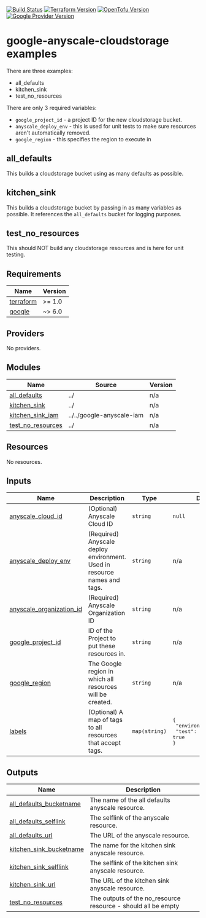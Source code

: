 [![Build Status][badge-build]][build-status]
[![Terraform Version][badge-terraform]](https://github.com/hashicorp/terraform/releases)
[![OpenTofu Version][badge-opentofu]](https://github.com/opentofu/opentofu/releases)
[![Google Provider Version][badge-tf-google]](https://github.com/terraform-providers/terraform-provider-google/releases)
# google-anyscale-cloudstorage examples

There are three examples:
- all_defaults
- kitchen_sink
- test_no_resources

There are only 3 required variables:
- `google_project_id` - a project ID for the new cloudstorage bucket.
- `anyscale_deploy_env` - this is used for unit tests to make sure resources aren't automatically removed.
- `google_region` - this specifies the region to execute in

## all_defaults
This builds a cloudstorage bucket using as many defaults as possible.

## kitchen_sink
This builds a cloudstorage bucket by passing in as many variables as possible. It references the `all_defaults` bucket for logging purposes.

## test_no_resources
This should NOT build any cloudstorage resources and is here for unit testing.

<!-- BEGIN_TF_DOCS -->
## Requirements

| Name | Version |
|------|---------|
| <a name="requirement_terraform"></a> [terraform](#requirement\_terraform) | >= 1.0 |
| <a name="requirement_google"></a> [google](#requirement\_google) | ~> 6.0 |

## Providers

No providers.

## Modules

| Name | Source | Version |
|------|--------|---------|
| <a name="module_all_defaults"></a> [all\_defaults](#module\_all\_defaults) | ../ | n/a |
| <a name="module_kitchen_sink"></a> [kitchen\_sink](#module\_kitchen\_sink) | ../ | n/a |
| <a name="module_kitchen_sink_iam"></a> [kitchen\_sink\_iam](#module\_kitchen\_sink\_iam) | ../../google-anyscale-iam | n/a |
| <a name="module_test_no_resources"></a> [test\_no\_resources](#module\_test\_no\_resources) | ../ | n/a |

## Resources

No resources.

## Inputs

| Name | Description | Type | Default | Required |
|------|-------------|------|---------|:--------:|
| <a name="input_anyscale_cloud_id"></a> [anyscale\_cloud\_id](#input\_anyscale\_cloud\_id) | (Optional) Anyscale Cloud ID | `string` | `null` | no |
| <a name="input_anyscale_deploy_env"></a> [anyscale\_deploy\_env](#input\_anyscale\_deploy\_env) | (Required) Anyscale deploy environment. Used in resource names and tags. | `string` | n/a | yes |
| <a name="input_anyscale_organization_id"></a> [anyscale\_organization\_id](#input\_anyscale\_organization\_id) | (Required) Anyscale Organization ID | `string` | n/a | yes |
| <a name="input_google_project_id"></a> [google\_project\_id](#input\_google\_project\_id) | ID of the Project to put these resources in. | `string` | n/a | yes |
| <a name="input_google_region"></a> [google\_region](#input\_google\_region) | The Google region in which all resources will be created. | `string` | n/a | yes |
| <a name="input_labels"></a> [labels](#input\_labels) | (Optional) A map of tags to all resources that accept tags. | `map(string)` | <pre>{<br/>  "environment": "test",<br/>  "test": true<br/>}</pre> | no |

## Outputs

| Name | Description |
|------|-------------|
| <a name="output_all_defaults_bucketname"></a> [all\_defaults\_bucketname](#output\_all\_defaults\_bucketname) | The name of the all defaults anyscale resource. |
| <a name="output_all_defaults_selflink"></a> [all\_defaults\_selflink](#output\_all\_defaults\_selflink) | The selflink of the anyscale resource. |
| <a name="output_all_defaults_url"></a> [all\_defaults\_url](#output\_all\_defaults\_url) | The URL of the anyscale resource. |
| <a name="output_kitchen_sink_bucketname"></a> [kitchen\_sink\_bucketname](#output\_kitchen\_sink\_bucketname) | The name for the kitchen sink anyscale resource. |
| <a name="output_kitchen_sink_selflink"></a> [kitchen\_sink\_selflink](#output\_kitchen\_sink\_selflink) | The selflink of the kitchen sink anyscale resource. |
| <a name="output_kitchen_sink_url"></a> [kitchen\_sink\_url](#output\_kitchen\_sink\_url) | The URL of the kitchen sink anyscale resource. |
| <a name="output_test_no_resources"></a> [test\_no\_resources](#output\_test\_no\_resources) | The outputs of the no\_resource resource - should all be empty |
<!-- END_TF_DOCS -->

<!-- References -->
[Terraform]: https://www.terraform.io
[OpenTofu]: https://opentofu.org/
[Issues]: https://github.com/anyscale/terraform-google-anyscale-cloudfoundation-modules/issues
[badge-build]: https://github.com/anyscale/terraform-google-anyscale-cloudfoundation-modules/workflows/CI/CD%20Pipeline/badge.svg
[badge-terraform]: https://img.shields.io/badge/terraform-1.x%20-623CE4.svg?logo=terraform
[badge-opentofu]: https://img.shields.io/badge/opentofu-1.x%20-623CE4.svg?logo=terraform
[badge-tf-google]: https://img.shields.io/badge/Google-6.+-F8991D.svg?logo=terraform
[build-status]: https://github.com/anyscale/terraform-google-anyscale-cloudfoundation-modules/actions
